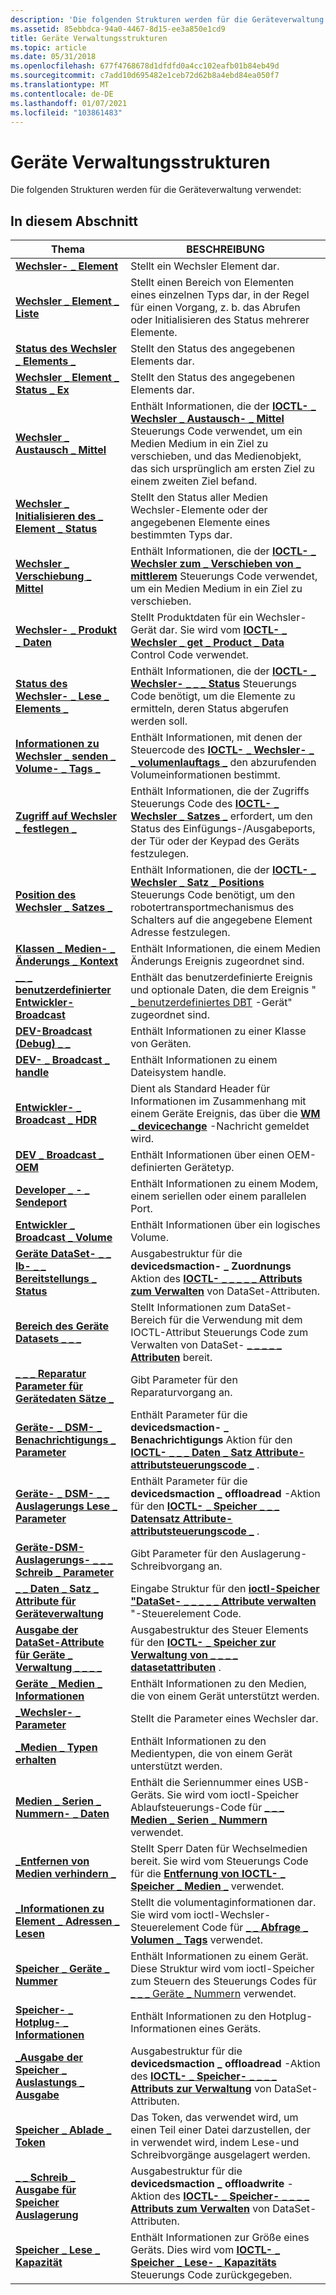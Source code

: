 ```yaml
---
description: 'Die folgenden Strukturen werden für die Geräteverwaltung verwendet:'
ms.assetid: 85ebbdca-94a0-4467-8d15-ee3a850e1cd9
title: Geräte Verwaltungsstrukturen
ms.topic: article
ms.date: 05/31/2018
ms.openlocfilehash: 677f4768678d1dfdfd0a4cc102eafb01b84eb49d
ms.sourcegitcommit: c7add10d695482e1ceb72d62b8a4ebd84ea050f7
ms.translationtype: MT
ms.contentlocale: de-DE
ms.lasthandoff: 01/07/2021
ms.locfileid: "103861483"
---
```

# <a name="device-management-structures"></a>Geräte Verwaltungsstrukturen

Die folgenden Strukturen werden für die Geräteverwaltung verwendet:

## <a name="in-this-section"></a>In diesem Abschnitt



| Thema                                                                                                        | BESCHREIBUNG                                                                                                                                                                                                                                                    |
|--------------------------------------------------------------------------------------------------------------|----------------------------------------------------------------------------------------------------------------------------------------------------------------------------------------------------------------------------------------------------------------|
| [**Wechsler- \_ Element**](/windows/desktop/api/WinIoCtl/ns-winioctl-changer_element)<br/>                                                   | Stellt ein Wechsler Element dar.<br/>                                                                                                                                                                                                                       |
| [**Wechsler \_ Element \_ Liste**](/windows/desktop/api/WinIoCtl/ns-winioctl-changer_element_list)<br/>                                        | Stellt einen Bereich von Elementen eines einzelnen Typs dar, in der Regel für einen Vorgang, z. b. das Abrufen oder Initialisieren des Status mehrerer Elemente.<br/>                                                                                                        |
| [**Status des Wechsler \_ Elements \_**](/windows/desktop/api/WinIoCtl/ns-winioctl-changer_element_status)<br/>                                    | Stellt den Status des angegebenen Elements dar.<br/>                                                                                                                                                                                                     |
| [**Wechsler \_ Element \_ Status \_ Ex**](/windows/desktop/api/WinIoCtl/ns-winioctl-changer_element_status_ex)<br/>                             | Stellt den Status des angegebenen Elements dar.<br/>                                                                                                                                                                                                     |
| [**Wechsler \_ Austausch \_ Mittel**](/windows/desktop/api/WinIoCtl/ns-winioctl-changer_exchange_medium)<br/>                                  | Enthält Informationen, die der [**IOCTL- \_ Wechsler \_ Austausch- \_ Mittel**](/windows/desktop/api/WinIoCtl/ni-winioctl-ioctl_changer_exchange_medium) Steuerungs Code verwendet, um ein Medien Medium in ein Ziel zu verschieben, und das Medienobjekt, das sich ursprünglich am ersten Ziel zu einem zweiten Ziel befand.<br/> |
| [**Wechsler \_ Initialisieren des \_ Element \_ Status**](/windows/desktop/api/WinIoCtl/ns-winioctl-changer_initialize_element_status)<br/>             | Stellt den Status aller Medien Wechsler-Elemente oder der angegebenen Elemente eines bestimmten Typs dar.<br/>                                                                                                                                                 |
| [**Wechsler \_ Verschiebung \_ Mittel**](/windows/desktop/api/WinIoCtl/ns-winioctl-changer_move_medium)<br/>                                          | Enthält Informationen, die der [**IOCTL- \_ Wechsler zum \_ Verschieben von \_ mittlerem**](/windows/desktop/api/WinIoCtl/ni-winioctl-ioctl_changer_move_medium) Steuerungs Code verwendet, um ein Medien Medium in ein Ziel zu verschieben.<br/>                                                                                        |
| [**Wechsler- \_ Produkt \_ Daten**](/windows/desktop/api/WinIoCtl/ns-winioctl-changer_product_data)<br/>                                        | Stellt Produktdaten für ein Wechsler-Gerät dar. Sie wird vom [**IOCTL- \_ Wechsler \_ get \_ Product \_ Data**](/windows/desktop/api/WinIoCtl/ni-winioctl-ioctl_changer_get_product_data) Control Code verwendet.<br/>                                                                                          |
| [**Status des Wechsler- \_ Lese \_ Elements \_**](/windows/desktop/api/WinIoCtl/ns-winioctl-changer_read_element_status)<br/>                         | Enthält Informationen, die der [**IOCTL- \_ Wechsler- \_ \_ \_ Status**](/windows/desktop/api/WinIoCtl/ni-winioctl-ioctl_changer_get_element_status) Steuerungs Code benötigt, um die Elemente zu ermitteln, deren Status abgerufen werden soll.<br/>                                                        |
| [**Informationen zu Wechsler \_ senden \_ Volume- \_ Tags \_**](/windows/desktop/api/WinIoCtl/ns-winioctl-changer_send_volume_tag_information)<br/>        | Enthält Informationen, mit denen der Steuercode des [**IOCTL- \_ Wechsler- \_ \_ volumenlauftags \_**](/windows/desktop/api/WinIoCtl/ni-winioctl-ioctl_changer_query_volume_tags) den abzurufenden Volumeinformationen bestimmt.<br/>                                                                 |
| [**Zugriff auf Wechsler \_ festlegen \_**](/windows/desktop/api/WinIoCtl/ns-winioctl-changer_set_access)<br/>                                            | Enthält Informationen, die der Zugriffs Steuerungs Code des [**IOCTL- \_ Wechsler \_ Satzes \_**](/windows/desktop/api/WinIoCtl/ni-winioctl-ioctl_changer_set_access) erfordert, um den Status des Einfügungs-/Ausgabeports, der Tür oder der Keypad des Geräts festzulegen.<br/>                                                               |
| [**Position des Wechsler \_ Satzes \_**](/windows/desktop/api/WinIoCtl/ns-winioctl-changer_set_position)<br/>                                        | Enthält Informationen, die der [**IOCTL- \_ Wechsler \_ Satz \_ Positions**](/windows/desktop/api/WinIoCtl/ni-winioctl-ioctl_changer_set_position) Steuerungs Code benötigt, um den robotertransportmechanismus des Schalters auf die angegebene Element Adresse festzulegen.<br/>                                              |
| [**Klassen \_ Medien- \_ Änderungs \_ Kontext**](/windows/desktop/api/WinIoCtl/ns-winioctl-class_media_change_context)<br/>                           | Enthält Informationen, die einem Medien Änderungs Ereignis zugeordnet sind.<br/>                                                                                                                                                                                          |
| [**\_\_ \_ benutzerdefinierter Entwickler-Broadcast**](/windows/win32/api/dbt/ns-dbt-_dev_broadcast_userdefined)<br/>                           | Enthält das benutzerdefinierte Ereignis und optionale Daten, die dem Ereignis " [ \_ benutzerdefiniertes DBT](dbt-userdefined.md) -Gerät" zugeordnet sind.<br/>                                                                                                                         |
| [**DEV-Broadcast (Debug) \_ \_**](/windows/desktop/api/Dbt/ns-dbt-dev_broadcast_deviceinterface_a)<br/>                      | Enthält Informationen zu einer Klasse von Geräten.<br/>                                                                                                                                                                                                      |
| [**DEV- \_ Broadcast \_ handle**](/windows/desktop/api/Dbt/ns-dbt-dev_broadcast_handle)<br/>                                        | Enthält Informationen zu einem Dateisystem handle.<br/>                                                                                                                                                                                                    |
| [**Entwickler- \_ Broadcast \_ HDR**](/windows/desktop/api/Dbt/ns-dbt-dev_broadcast_hdr)<br/>                                              | Dient als Standard Header für Informationen im Zusammenhang mit einem Geräte Ereignis, das über die [**WM \_ devicechange**](wm-devicechange.md) -Nachricht gemeldet wird.<br/>                                                                                                     |
| [**DEV \_ Broadcast \_ OEM**](/windows/desktop/api/Dbt/ns-dbt-dev_broadcast_oem)<br/>                                              | Enthält Informationen über einen OEM-definierten Gerätetyp.<br/>                                                                                                                                                                                               |
| [**Developer \_ - \_ Sendeport**](/windows/desktop/api/Dbt/ns-dbt-dev_broadcast_port_a)<br/>                                            | Enthält Informationen zu einem Modem, einem seriellen oder einem parallelen Port.<br/>                                                                                                                                                                                       |
| [**Entwickler \_ Broadcast \_ Volume**](/windows/desktop/api/Dbt/ns-dbt-dev_broadcast_volume)<br/>                                        | Enthält Informationen über ein logisches Volume.<br/>                                                                                                                                                                                                        |
| [**Geräte DataSet- \_ \_ lb- \_ \_ Bereitstellungs \_ Status**](/windows/desktop/api/WinIoCtl/ns-winioctl-device_data_set_lb_provisioning_state)<br/>       | Ausgabestruktur für die **devicedsmaction- \_ Zuordnungs** Aktion des [**IOCTL- \_ \_ \_ \_ \_ Attributs zum Verwalten**](/windows/desktop/api/WinIoCtl/ni-winioctl-ioctl_storage_manage_data_set_attributes) von DataSet-Attributen.<br/>                                                              |
| [**Bereich des Geräte Datasets \_ \_ \_**](/windows/desktop/api/WinIoCtl/ns-winioctl-device_data_set_range)<br/>                                         | Stellt Informationen zum DataSet-Bereich für die Verwendung mit dem IOCTL-Attribut Steuerungs Code zum Verwalten von DataSet- [**\_ \_ \_ \_ \_ Attributen**](/windows/desktop/api/WinIoCtl/ni-winioctl-ioctl_storage_manage_data_set_attributes) bereit.<br/>                                                                                |
| [**\_ \_ \_ Reparatur Parameter für Gerätedaten Sätze \_**](/windows/desktop/api/WinIoCtl/ns-winioctl-device_data_set_repair_parameters)<br/>                | Gibt Parameter für den Reparaturvorgang an.<br/>                                                                                                                                                                                                      |
| [**Geräte- \_ DSM- \_ Benachrichtigungs \_ Parameter**](/windows/desktop/api/WinIoCtl/ns-winioctl-device_dsm_notification_parameters)<br/>               | Enthält Parameter für die **devicedsmaction- \_ Benachrichtigungs** Aktion für den [**IOCTL- \_ \_ \_ Daten \_ Satz Attribute-attributsteuerungscode \_**](/windows/desktop/api/WinIoCtl/ni-winioctl-ioctl_storage_manage_data_set_attributes) .<br/>                                                        |
| [**Geräte- \_ DSM- \_ \_ Auslagerungs Lese \_ Parameter**](/windows/desktop/api/WinIoCtl/ns-winioctl-device_dsm_offload_read_parameters)<br/>              | Enthält Parameter für die **devicedsmaction \_ offloadread** -Aktion für den [**IOCTL- \_ Speicher \_ \_ \_ Datensatz Attribute-attributsteuerungscode \_**](/windows/desktop/api/WinIoCtl/ni-winioctl-ioctl_storage_manage_data_set_attributes) .<br/>                                                         |
| [**Geräte-DSM-Auslagerungs- \_ \_ \_ Schreib \_ Parameter**](/windows/desktop/api/WinIoCtl/ns-winioctl-device_dsm_offload_write_parameters)<br/>            | Gibt Parameter für den Auslagerung-Schreibvorgang an.<br/>                                                                                                                                                                                               |
| [**\_ \_ Daten \_ Satz \_ Attribute für Geräteverwaltung**](/windows/desktop/api/WinIoCtl/ns-winioctl-device_manage_data_set_attributes)<br/>                | Eingabe Struktur für den [**ioctl-Speicher "DataSet- \_ \_ \_ \_ \_ Attribute verwalten**](/windows/desktop/api/WinIoCtl/ni-winioctl-ioctl_storage_manage_data_set_attributes) "-Steuerelement Code.<br/>                                                                                                             |
| [**Ausgabe der DataSet-Attribute für Geräte \_ Verwaltung \_ \_ \_ \_**](/windows/desktop/api/WinIoCtl/ns-winioctl-device_manage_data_set_attributes_output)<br/> | Ausgabestruktur des Steuer Elements für den [**IOCTL- \_ Speicher zur Verwaltung von \_ \_ \_ \_ datasetattributen**](/windows/desktop/api/WinIoCtl/ni-winioctl-ioctl_storage_manage_data_set_attributes) .<br/>                                                                                                            |
| [**Geräte \_ Medien \_ Informationen**](/windows/desktop/api/WinIoCtl/ns-winioctl-device_media_info)<br/>                                              | Enthält Informationen zu den Medien, die von einem Gerät unterstützt werden.<br/>                                                                                                                                                                                         |
| [**\_Wechsler- \_ Parameter**](/windows/desktop/api/WinIoCtl/ns-winioctl-get_changer_parameters)<br/>                                    | Stellt die Parameter eines Wechsler dar.<br/>                                                                                                                                                                                                             |
| [**\_Medien \_ Typen erhalten**](/windows/desktop/api/WinIoCtl/ns-winioctl-get_media_types)<br/>                                                  | Enthält Informationen zu den Medientypen, die von einem Gerät unterstützt werden.<br/>                                                                                                                                                                                   |
| [**Medien \_ Serien \_ Nummern- \_ Daten**](media-serial-number-data-str.md)<br/>                               | Enthält die Seriennummer eines USB-Geräts. Sie wird vom ioctl-Speicher Ablaufsteuerungs-Code für [**\_ \_ \_ Medien \_ Serien \_ Nummern**](/windows/desktop/api/WinIoCtl/ni-winioctl-ioctl_storage_get_media_serial_number) verwendet.<br/>                                                                             |
| [**\_Entfernen von Medien verhindern \_**](/windows/desktop/api/WinIoCtl/ns-winioctl-prevent_media_removal)<br/>                                      | Stellt Sperr Daten für Wechselmedien bereit. Sie wird vom Steuerungs Code für die [**Entfernung von IOCTL- \_ Speicher \_ Medien \_**](/windows/desktop/api/WinIoCtl/ni-winioctl-ioctl_storage_media_removal) verwendet.<br/>                                                                                                        |
| [**\_Informationen zu Element \_ Adressen \_ Lesen**](/windows/desktop/api/WinIoCtl/ns-winioctl-read_element_address_info)<br/>                             | Stellt die volumentaginformationen dar. Sie wird vom ioctl-Wechsler-Steuerelement Code für [**\_ \_ Abfrage \_ Volumen \_ Tags**](/windows/desktop/api/WinIoCtl/ni-winioctl-ioctl_changer_query_volume_tags) verwendet.<br/>                                                                                               |
| [**Speicher \_ Geräte \_ Nummer**](/windows/desktop/api/WinIoCtl/ns-winioctl-storage_device_number)<br/>                                          | Enthält Informationen zu einem Gerät. Diese Struktur wird vom ioctl-Speicher zum Steuern des Steuerungs Codes für [ \_ \_ \_ Geräte \_ Nummern](/windows/desktop/api/WinIoCtl/ni-winioctl-ioctl_storage_get_device_number) verwendet.<br/>                                                                                         |
| [**Speicher- \_ Hotplug- \_ Informationen**](/windows/desktop/api/WinIoCtl/ns-winioctl-storage_hotplug_info)<br/>                                        | Enthält Informationen zu den Hotplug-Informationen eines Geräts.<br/>                                                                                                                                                                                     |
| [**\_Ausgabe der Speicher \_ Auslastungs \_ Ausgabe**](/windows/desktop/api/WinIoCtl/ns-winioctl-storage_offload_read_output)<br/>                             | Ausgabestruktur für die **devicedsmaction \_ offloadread** -Aktion des [**IOCTL- \_ Speicher- \_ \_ \_ \_ Attributs zur Verwaltung**](/windows/desktop/api/WinIoCtl/ni-winioctl-ioctl_storage_manage_data_set_attributes) von DataSet-Attributen.<br/>                                                             |
| [**Speicher \_ Ablade \_ Token**](/windows/desktop/api/WinIoCtl/ns-winioctl-storage_offload_token)<br/>                                          | Das Token, das verwendet wird, um einen Teil einer Datei darzustellen, der in verwendet wird, indem Lese-und Schreibvorgänge ausgelagert werden.<br/>                                                                                                                                                       |
| [**\_ \_ Schreib \_ Ausgabe für Speicher Auslagerung**](/windows/desktop/api/WinIoCtl/ns-winioctl-storage_offload_write_output)<br/>                           | Ausgabestruktur für die **devicedsmaction \_ offloadwrite** -Aktion des [**IOCTL- \_ Speicher- \_ \_ \_ \_ Attributs zum Verwalten**](/windows/desktop/api/WinIoCtl/ni-winioctl-ioctl_storage_manage_data_set_attributes) von DataSet-Attributen.<br/>                                                            |
| [**Speicher \_ Lese \_ Kapazität**](storage-read-capacity.md)<br/>                                          | Enthält Informationen zur Größe eines Geräts. Dies wird vom [**IOCTL- \_ Speicher \_ Lese- \_ Kapazitäts**](/windows/desktop/api/WinIoCtl/ni-winioctl-ioctl_storage_read_capacity) Steuerungs Code zurückgegeben.<br/>                                                                                      |



 

 

 




